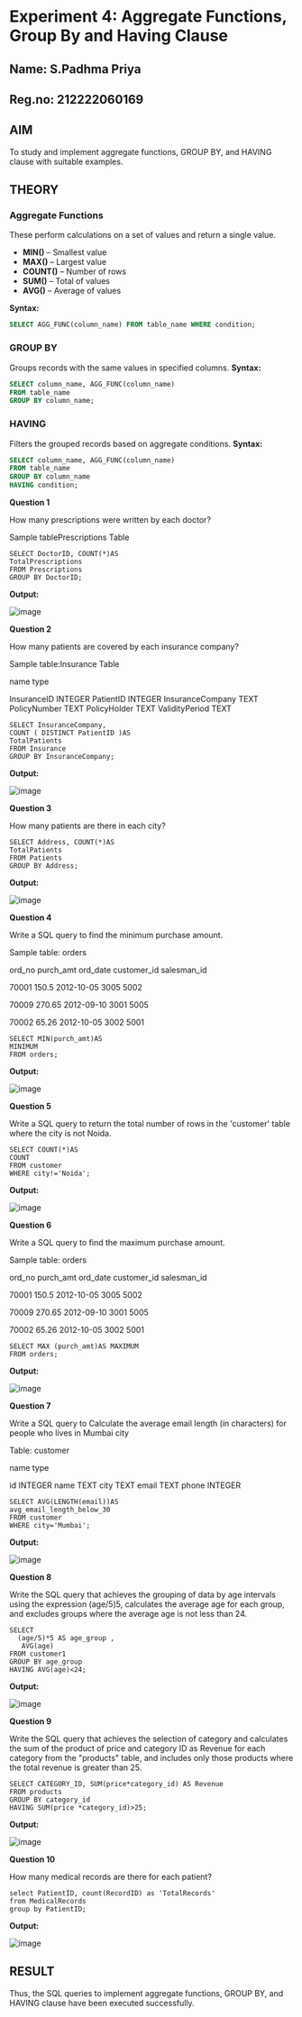 # Experiment 4: Aggregate Functions, Group By and Having Clause
## Name: S.Padhma Priya
## Reg.no: 212222060169
## AIM
To study and implement aggregate functions, GROUP BY, and HAVING clause with suitable examples.

## THEORY

### Aggregate Functions
These perform calculations on a set of values and return a single value.

- **MIN()** – Smallest value  
- **MAX()** – Largest value  
- **COUNT()** – Number of rows  
- **SUM()** – Total of values  
- **AVG()** – Average of values

**Syntax:**
```sql
SELECT AGG_FUNC(column_name) FROM table_name WHERE condition;
```
### GROUP BY
Groups records with the same values in specified columns.
**Syntax:**
```sql
SELECT column_name, AGG_FUNC(column_name)
FROM table_name
GROUP BY column_name;
```
### HAVING
Filters the grouped records based on aggregate conditions.
**Syntax:**
```sql
SELECT column_name, AGG_FUNC(column_name)
FROM table_name
GROUP BY column_name
HAVING condition;
```

**Question 1**

How many prescriptions were written by each doctor?

Sample tablePrescriptions Table
```
SELECT DoctorID, COUNT(*)AS
TotalPrescriptions
FROM Prescriptions
GROUP BY DoctorID;
```
**Output:**

![image](https://github.com/user-attachments/assets/c5ecb054-0dcb-4489-baa4-2b30c8238a73)

**Question 2**

How many patients are covered by each insurance company?

Sample table:Insurance Table

name type

InsuranceID INTEGER PatientID INTEGER InsuranceCompany TEXT PolicyNumber TEXT PolicyHolder TEXT ValidityPeriod TEXT

```
SELECT InsuranceCompany,
COUNT ( DISTINCT PatientID )AS
TotalPatients
FROM Insurance
GROUP BY InsuranceCompany;
```
**Output:**

![image](https://github.com/user-attachments/assets/02784127-99c3-429f-ad06-d69b605a5c7b)

**Question 3**

How many patients are there in each city?

```
SELECT Address, COUNT(*)AS
TotalPatients
FROM Patients
GROUP BY Address;
```
**Output:**

![image](https://github.com/user-attachments/assets/38f989b2-c1f9-4278-8f02-1497e0eebb7a)


**Question 4**

Write a SQL query to find the minimum purchase amount.

Sample table: orders

ord_no purch_amt ord_date customer_id salesman_id

70001 150.5 2012-10-05 3005 5002

70009 270.65 2012-09-10 3001 5005

70002 65.26 2012-10-05 3002 5001

```
SELECT MIN(purch_amt)AS
MINIMUM
FROM orders;
```
**Output:**

![image](https://github.com/user-attachments/assets/77336749-974a-44be-ba09-0ec0fd4e04ad)


**Question 5**

Write a SQL query to return the total number of rows in the 'customer' table where the city is not Noida.
```
SELECT COUNT(*)AS 
COUNT
FROM customer
WHERE city!='Noida';
```
**Output:**

![image](https://github.com/user-attachments/assets/d1974d6a-e83a-47df-aa64-0256aea51d3e)


**Question 6**

Write a SQL query to find the maximum purchase amount.

Sample table: orders

ord_no purch_amt ord_date customer_id salesman_id

70001 150.5 2012-10-05 3005 5002

70009 270.65 2012-09-10 3001 5005

70002 65.26 2012-10-05 3002 5001

```
SELECT MAX (purch_amt)AS MAXIMUM
FROM orders;
```
**Output:**

![image](https://github.com/user-attachments/assets/f6e9c531-1bcb-4bb9-bbaa-a6c0b8485a12)


**Question 7**

Write a SQL query to Calculate the average email length (in characters) for people who lives in Mumbai city

Table: customer

name type

id INTEGER name TEXT
city TEXT email TEXT phone INTEGER

```
SELECT AVG(LENGTH(email))AS
avg_email_length_below_30
FROM customer
WHERE city='Mumbai';
```
**Output:**

![image](https://github.com/user-attachments/assets/ca601445-a16b-442f-aae8-0900b5334b75)


**Question 8**

Write the SQL query that achieves the grouping of data by age intervals using the expression (age/5)5, calculates the average age for each group, and excludes groups where the average age is not less than 24.
```
SELECT
  (age/5)*5 AS age_group ,
   AVG(age)
FROM customer1
GROUP BY age_group 
HAVING AVG(age)<24;
```
**Output:**

![image](https://github.com/user-attachments/assets/3b0e0130-41c2-42cb-b857-2688573e0f7e)


**Question 9**

Write the SQL query that achieves the selection of category and calculates the sum of the product of price and category ID as Revenue for each category from the "products" table, and includes only those products where the total revenue is greater than 25.
```
SELECT CATEGORY_ID, SUM(price*category_id) AS Revenue
FROM products
GROUP BY category_id
HAVING SUM(price *category_id)>25;
```
**Output:**

![image](https://github.com/user-attachments/assets/dcd2a606-3aaf-466c-ba73-ae9acfbc394b)


**Question 10**

How many medical records are there for each patient?
```
select PatientID, count(RecordID) as 'TotalRecords'
from MedicalRecords
group by PatientID;
```
**Output:**

![image](https://github.com/user-attachments/assets/b45b235a-cc86-420d-84ac-4c4a3aefb6d5)

## RESULT
Thus, the SQL queries to implement aggregate functions, GROUP BY, and HAVING clause have been executed successfully.
